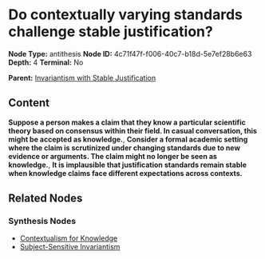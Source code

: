 # Do contextually varying standards challenge stable justification?

**Node Type:** antithesis
**Node ID:** 4c71f47f-f006-40c7-b18d-5e7ef28b6e63
**Depth:** 4
**Terminal:** No

**Parent:** [Invariantism with Stable Justification](invariantism-with-stable-justification-synthesis-81c38323-98b4-408c-9ad6-38b4972990d0.md)

## Content

**Suppose a person makes a claim that they know a particular scientific theory based on consensus within their field. In casual conversation, this might be accepted as knowledge.**, **Consider a formal academic setting where the claim is scrutinized under changing standards due to new evidence or arguments. The claim might no longer be seen as knowledge.**, **It is implausible that justification standards remain stable when knowledge claims face different expectations across contexts.**

## Related Nodes

### Synthesis Nodes

- [Contextualism for Knowledge](contextualism-for-knowledge-synthesis-079ae303-3d08-4ace-bd67-1a79da2b1657.md)
- [Subject-Sensitive Invariantism](subject-sensitive-invariantism-synthesis-1d018877-1d85-45a3-af47-84ccf56baea0.md)

